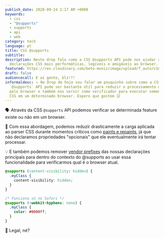 ```yaml
---
publish_date: 2020-09-24 2:17 AM +0000
keywords:
  - css
  - "@supports"
  - supports
  - api
  - web
category: tech
language: pt
title: CSS @supports
subtitle:
description: Neste drop falo como a CSS @supports API pode nos ajudar a entregar
  declarações CSS mais performáticas, legíveis e amigáveis ao browser.
featured: https://res.cloudinary.com/beto-muniz/image/upload/f_auto/v1600655901/Titulo_Site_1_posour.jpg
draft: false
audiencecall: E aí gente, blz!?!
informaldesc: ⭐️ No Drop de hoje vou falar um pouquinho sobre como a CSS
  `@supports` API pode ser bastante útil para reduzir o processamento do CSS
  pelo browser e também nos servir como verificador para executar somente regras
  CSS em um determinado browser. Espero que gostem 😉
---
```


🗣 Através da CSS `@supports` API podemos verificar se determinada feature existe ou não em um browser.

🤯 Com essa abordagem, podemos reduzir drasticamente a carga aplicada ao parser CSS durante momentos críticos como [paints e repaints](https://css-tricks.com/browser-painting-and-considerations-for-web-performance/), já que não declaramos propriedades "opcionais" que ele eventualmente irá tentar processar.

💡 E também podemos remover [vendor prefixes](https://www.lifewire.com/css-vendor-prefixes-3466867) das nossas declarações principais para dentro do contexto do @supports ao usar essa funcionalidade para verificarmos qual é o browser atual.

```css
@supports (content-visibility: hidden) {
  .myClass {
    content-visibility: hidden;
  }
}

/* Funciona só no Safari */
@supports (-webkit-hyphens: none) {
  .myClass {
    color: #0000ff;
  }
}
```

💬 Legal, né?

